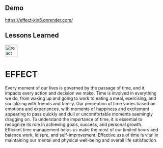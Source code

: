 
## Demo

https://effect-kin5.onrender.com/
## Lessons Learned

<img src="https://img.shields.io/badge/React-61DAFB?logo=react&logoColor=black&style=for-the-badge" height="40" alt="react logo"  />

# EFFECT

Every moment of our lives is governed by the passage of time, and it impacts every action and decision we make. Time is involved in everything we do, from waking up and going to work to eating a meal, exercising, and socializing with friends and family. Our perception of time varies based on emotions and experiences, with moments of happiness and excitement appearing to pass quickly and dull or uncomfortable moments seemingly dragging on. To understand the importance of time, it is essential to recognize its role in achieving goals, success, and personal growth. Efficient time management helps us make the most of our limited hours and balance work, leisure, and self-improvement. Effective use of time is vital in maintaining our mental and physical well-being and overall life satisfaction.


